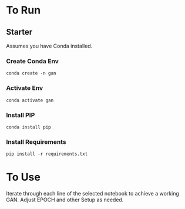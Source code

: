 # To Run 
## Starter
Assumes you have Conda installed.
### Create Conda Env
`conda create -n gan`
### Activate Env
`conda activate gan`
### Install PIP 
`conda install pip`
### Install Requirements
`pip install -r requirements.txt`

# To Use
Iterate through each line of the selected notebook to achieve a working GAN. Adjust EPOCH and other Setup as needed. 